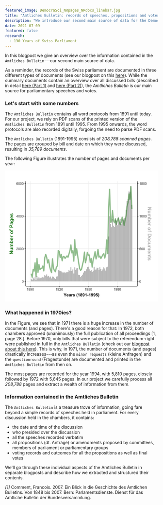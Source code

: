 ```yaml
---
featured_image: DemocraSci_NRpages_NRdocs_linebar.jpg
title: "Amtliches Bulletin: records of speeches, propositions and votes -- Part 1"
description: "We introduce our second main source of data for the DemocraSci project: The proceedings of the Swiss Parliament, commonly referred to as the Amtliches Bulletin."
date: 2021-07-09
featured: false
research: 
  - 130 Years of Swiss Parliament
---
```


In this blogpost we give an overview over the information contained in the `Amtliches Bulletin`---our second main source of data. 

As a reminder, the records of the Swiss parliament are documented in three different types of documents (see our blogpost on this [here](https://www.sg.ethz.ch/news/swissparliament_3-datasources/)).
While the summary documents contain an overview over all discussed bills (described in detail [here (Part 1)](https://www.sg.ethz.ch/news/swissparliament_4-summarydocs_part1/) and [here (Part 2)](https://www.sg.ethz.ch/news/swissparliament_5-summarydocs_part2/)), the *Amtliches Bulletin* is our main source for parliamentary speeches and votes. 

### Let's start with some numbers

The `Amtliches Bulletin` contains all word protocols from 1891 until today. For our project, we rely on PDF scans of the printed version of the `Amtliches Bulletin` from 1891 until 1995. From 1995 onwards, the word protocols are also recorded digitally, forgoing the need to parse PDF scans.

The `Amtliches Bulletin` (1891-1995) consists of *208,788 scanned pages*. 
The pages are grouped by bill and date on which they were discussed, resulting in *35,789 documents*.

The following Figure illustrates the number of pages and documents per year:  

![Number of documents and pages we process from 1891-today](DemocraSci_NRpages_NRdocs_linebar.jpg)


### What happened in 1970ies?

In the Figure, we see that in 1971 there is a huge increase in the number of documents (and pages). There's a good reason for that: In 1972, both chambers approved (unanimously) the full publication of all proceedings [1, page 28.]. Before 1970, only bills that were subject to the referendum-right were published in full in the `Amtliches Bulletin` (check out our [blogpost about this here](https://www.sg.ethz.ch/news/swissparliament_3-datasources/)). This is why, in 1971, the number of documents (and pages) drastically increases---as even the `minor requests` (kleine Anfragen) and the `questionround` (Fragestunde) are documented and printed in the `Amtliches Bulletin` from then on.

The most pages are recorded for the year 1994, with 5,810 pages, closely followed by 1972 with 5,645 pages. 
In our project we carefully process all *208,788* pages and extract a wealth of information from them.

### Information contained in the Amtliches Bulletin

The `Amtliches Bulletin` is a treasure trove of information, going fare beyond a simple records of speeches held in parliament. 
For every discussion held in the chambers, it contains: 

* the date and time of the discussion
* who presided over the discussion
* all the speeches recorded verbatim
* all propositions (dt. Anträge) or amendments proposed by committees, members of parliament or parliamentary groups
* voting records and outcomes for all the propositions as well as final votes

We'll go through these individual aspects of the Amtliches Bulletin in separate blogposts and describe how we extracted and structured their contents.


*[1]* Comment, Francois. 2007. Ein Blick in die Geschichte des Amtlichen Bulletins. Von 1848 bis 2007. Bern: Parlamentsdienste. Dienst für das Amtliche Bulletin der Bundesversammlung.

